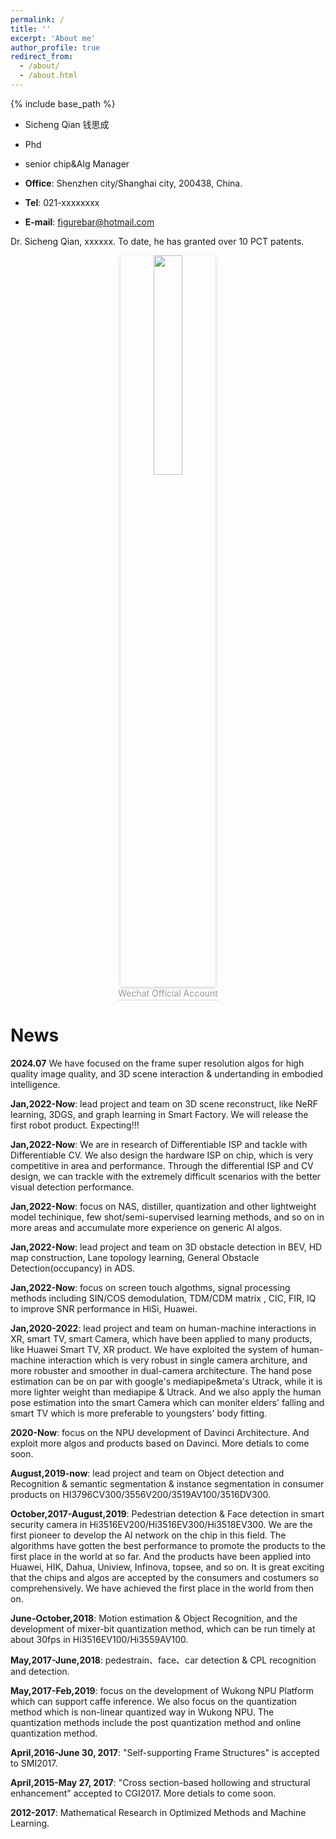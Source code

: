 ```yaml
---
permalink: /
title: ''
excerpt: 'About me'
author_profile: true
redirect_from:
  - /about/
  - /about.html
---
```


{% include base_path %}

- Sicheng Qian 钱思成

- Phd

- senior chip&Alg Manager

- **Office**: Shenzhen city/Shanghai city, 200438, China.

- **Tel**: 021-xxxxxxxx

- **E-mail**: figurebar@hotmail.com
<p class='intro'>
Dr. Sicheng Qian, xxxxxx. To date, he has granted over 10 PCT patents.
</p>
<style type="text/css" rel="stylesheet">
.intro { 
    text-align: justify;
    }
</style>

<center>
    <img style="border-radius: 0.3125em;
    box-shadow: 0 2px 4px 0 rgba(34,36,38,.12),0 2px 10px 0 rgba(34,36,38,.08); width:30%;" 
    src="{{ base_path }}/images/wechat.jpg">
    <br>
    <div style="color:orange; border-bottom: 1px solid #d9d9d9;
    display: inline-block;
    color: #999;
    padding: 2px;">Wechat Official Account</div>
</center>

# News

**2024.07** We have focused on the frame super resolution algos for high quality image quality, and 3D scene interaction & undertanding in embodied intelligence. 

**Jan,2022-Now**: lead project and team on 3D scene reconstruct, like NeRF learning, 3DGS, and graph learning in Smart Factory. We will release the first robot product. Expecting!!!

**Jan,2022-Now**: We are in research of Differentiable ISP and tackle with Differentiable CV. We also design the hardware ISP on chip, which is very competitive in area and performance. Through the differential ISP and CV design, we can trackle with the extremely difficult scenarios with the better visual detection performance. 

**Jan,2022-Now**: focus on NAS, distiller, quantization and other lightweight model techinique, few shot/semi-supervised learning methods, and so on in more areas and accumulate more experience on generic AI algos.

**Jan,2022-Now**: lead project and team on 3D obstacle detection in BEV, HD map construction, Lane topology learning, General Obstacle Detection(occupancy) in ADS.

**Jan,2022-Now**: focus on screen touch algothms, signal processing methods including SIN/COS demodulation, TDM/CDM matrix , CIC, FIR, IQ to improve SNR performance in HiSi, Huawei.

**Jan,2020-2022**: lead project and team on human-machine interactions in XR, smart TV, smart Camera, which have been applied to many products, like Huawei Smart TV, XR product. We have exploited the system of human-machine interaction which is very robust in single camera architure, and more robuster and smoother in dual-camera architecture. 
The hand pose estimation can be on par with google's mediapipe&meta's Utrack, while it is more lighter weight than mediapipe & Utrack.  And we also apply the human pose estimation into the smart Camera which can moniter elders' falling and smart TV which is more preferable to youngsters' body fitting.
 
**2020-Now**: focus on the NPU development of Davinci Architecture. And exploit more algos and products based on Davinci. More detials to come soon.

**August,2019-now**: lead project and team on Object detection and Recognition & semantic segmentation & instance segmentation in consumer products on HI3796CV300/3556V200/3519AV100/3516DV300.

**October,2017-August,2019**: Pedestrian detection & Face detection in smart security camera in Hi3516EV200/Hi3516EV300/Hi3518EV300.
			  We are the first pioneer to develop the AI network on the chip in this field.
			  The algorithms have gotten the best performance to promote the products to the first place in the world at so far. 
			  And the products have been applied into Huawei, HIK, Dahua, Uniview, Infinova, topsee, and so on. 
			  It is great exciting that the chips and algos are accepted by the consumers and costumers so comprehensively. 
		    	  We have achieved the first place in the world from then on.
	 
**June-October,2018**: Motion estimation & Object Recognition, and the development of mixer-bit quantization method, which can be run timely at about 30fps in Hi3516EV100/Hi3559AV100.

**May,2017-June,2018**: pedestrain、face、car detection & CPL recognition and detection.

**May,2017-Feb,2019**: focus on the development of Wukong NPU Platform which can support caffe inference. We also focus on the quantization method which is non-linear quantized way in Wukong NPU. The quantization methods include the post quantization method and online quantization method.

**April,2016-June 30, 2017**: "Self-supporting Frame Structures" is accepted to SMI2017.

**April,2015-May 27, 2017**: "Cross section-based hollowing and structural enhancement" accepted to CGI2017. More detials to come soon.

**2012-2017**: Mathematical Research in Optimized Methods and Machine Learning.



